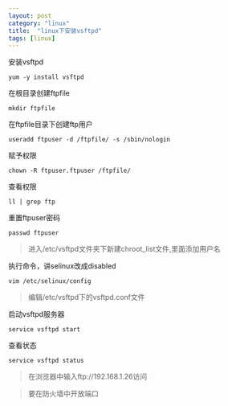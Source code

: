 ```yaml
---
layout: post
category: "linux"
title:  "linux下安装vsftpd"
tags: [linux]
---
```

安装vsftpd  

```
yum -y install vsftpd  
```

在根目录创建ftpfile  

```
mkdir ftpfile
```

在ftpfile目录下创建ftp用户  

```
useradd ftpuser -d /ftpfile/ -s /sbin/nologin
```
<!-- more -->

赋予权限  

```
chown -R ftpuser.ftpuser /ftpfile/
```

查看权限  

```
ll | grep ftp
```

重置ftpuser密码  

```
passwd ftpuser
```

> 进入/etc/vsftpd文件夹下新建chroot_list文件,里面添加用户名  

执行命令，讲selinux改成disabled  

```
vim /etc/selinux/config
```
> 编辑/etc/vsftpd下的vsftpd.conf文件

启动vsftpd服务器  
```
service vsftpd start
```
查看状态  

```
service vsftpd status
```

> 在浏览器中输入ftp://192.168.1.26访问

> 要在防火墙中开放端口